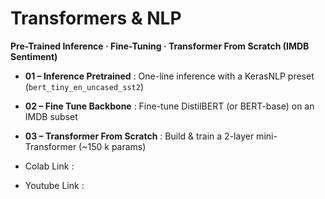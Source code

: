 # Transformers & NLP  
**Pre-Trained Inference · Fine-Tuning · Transformer From Scratch (IMDB Sentiment)**


- **01 – Inference Pretrained** : One-line inference with a KerasNLP preset (`bert_tiny_en_uncased_sst2`)
- **02 – Fine Tune Backbone** : Fine-tune DistilBERT (or BERT-base) on an IMDB subset
- **03 – Transformer From Scratch** : Build & train a 2-layer mini-Transformer (~150 k params)

- Colab Link :
- Youtube Link : 
